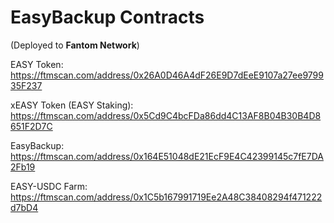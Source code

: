 # EasyBackup Contracts

(Deployed to **Fantom Network**)

EASY Token: https://ftmscan.com/address/0x26A0D46A4dF26E9D7dEeE9107a27ee979935F237

xEASY Token (EASY Staking): https://ftmscan.com/address/0x5Cd9C4bcFDa86dd4C13AF8B04B30B4D8651F2D7C

EasyBackup:  https://ftmscan.com/address/0x164E51048dE21EcF9E4C42399145c7fE7DA2Fb19

EASY-USDC Farm:  https://ftmscan.com/address/0x1C5b167991719Ee2A48C38408294f471222d7bD4

